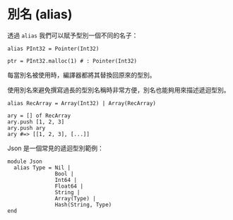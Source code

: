 # 別名 (alias)

透過 `alias` 我們可以賦予型別一個不同的名子：

```crystal
alias PInt32 = Pointer(Int32)

ptr = PInt32.malloc(1) # : Pointer(Int32)
```

每當別名被使用時，編譯器都將其替換回原來的型別。

使用別名來避免撰寫過長的型別名稱時非常方便，別名也能夠用來描述遞迴型別。

```crystal
alias RecArray = Array(Int32) | Array(RecArray)

ary = [] of RecArray
ary.push [1, 2, 3]
ary.push ary
ary #=> [[1, 2, 3], [...]]
```

Json 是一個常見的遞迴型別範例：

```crystal
module Json
  alias Type = Nil |
               Bool |
               Int64 |
               Float64 |
               String |
               Array(Type) |
               Hash(String, Type)
end
```

